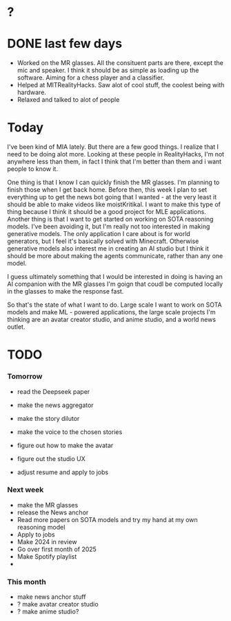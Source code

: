# ?

# DONE last few days
- Worked on the MR glasses. All the consituent parts are there, except the mic and speaker. I think it should be as simple as loading up the software. Aiming for a chess player and a classifier. 
- Helped at MITRealityHacks. Saw alot of cool stuff, the coolest being with hardware. 
- Relaxed and talked to alot of people

# Today
I've been kind of MIA lately. But there are a few good things. I realize that I need to be doing alot more. Looking at these people in RealityHacks, I'm not anywhere less than them, in fact I think that I'm better than them and i want people to know it. 

One thing is that I know I can quickly finish the MR glasses. I'm planning to finish those when I get back home. Before then, this week I plan to set everything up to get the news bot going that I wanted - at the very least it should be able to make videos like moistKritikal. I want to make this type of thing because I think it should be a good project for MLE applications. Another thing is that I want to get started on working on SOTA reasoning models. I've been avoiding it, but I'm really not too interested in making generative models. The only application I care about is for world generators, but I feel it's basically solved with Minecraft. Otherwise generative models also interest me in creating an AI studio but I think it should be more about making the agents communicate, rather than any one model.

I guess ultimately something that I would be interested in doing is having an AI companion with the MR glasses I'm goign that coudl be computed locally in the glasses to make the response fast. 

So that's the state of what I want to do. Large scale I want to work on SOTA models and make ML - powered applications, the large scale projects I'm thinking are an avatar creator studio, and anime studio, and a world news outlet.


# TODO

### Tomorrow
- read the Deepseek paper
- make the news aggregator
- make the story dilutor
- make the voice to the chosen stories
- figure out how to make the avatar
- figure out the studio UX

- adjust resume and apply to jobs


### Next week
- make the MR glasses
- release the News anchor
- Read more papers on SOTA models and try my hand at my own reasoning model
- Apply to jobs
- Make 2024 in review
- Go over first month of 2025
- Make Spotify playlist
- 

### This month
- make news anchor stuff
- ? make avatar creator studio
- ? make anime studio?
